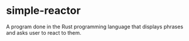 # simple-reactor
A program done in the Rust programming language that displays phrases and asks user to react to them. 
